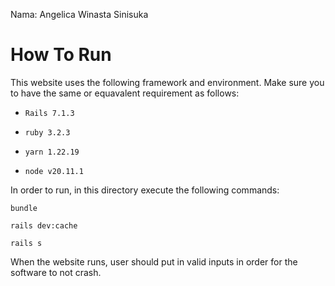 Nama: Angelica Winasta Sinisuka

# How To Run

This website uses the following framework and environment. Make sure you to have the same or equavalent requirement as follows:

- `Rails 7.1.3`

- `ruby 3.2.3`

- `yarn 1.22.19`

- `node v20.11.1`

In order to run, in this directory execute the following commands:

`bundle`

`rails dev:cache`

`rails s`

When the website runs, user should put in valid inputs in order for the software to not crash.
